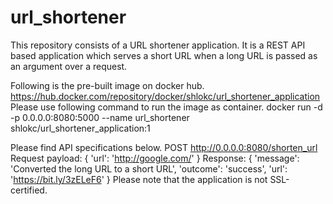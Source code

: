 # url_shortener

This repository consists of a URL shortener application. 
It is a REST API based application which serves a short URL when a long URL is passed as an argument over a request. 

Following is the pre-built image on docker hub.
https://hub.docker.com/repository/docker/shlokc/url_shortener_application
Please use following command to run the image as container.
docker run -d -p 0.0.0.0:8080:5000 --name url_shortener shlokc/url_shortener_application:1

Please find API specifications below.
POST http://0.0.0.0:8080/shorten_url
Request payload:
{
	'url': 'http://google.com/'
}
Response:
{
	'message': 'Converted the long URL to a short URL',
 	'outcome': 'success',
 	'url': 'https://bit.ly/3zELeF6'
}
Please note that the application is not SSL-certified.
